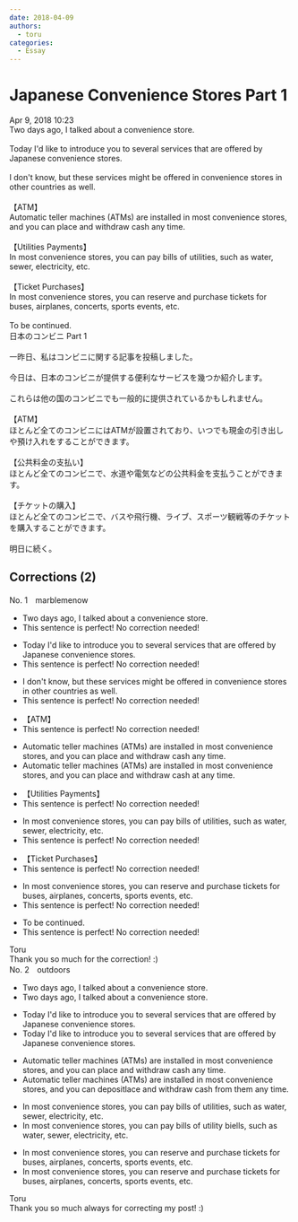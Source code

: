 ```yaml
---
date: 2018-04-09
authors:
  - toru
categories:
  - Essay
---
```


<h1 id="subject_show">Japanese Convenience Stores Part 1</h1>
<div class="date">Apr 9, 2018 10:23</div>
<div id="post"><div id="body_show_ori">
Two days ago, I talked about a convenience store.<br/><br/>Today I'd like to introduce you to several services that are offered by Japanese convenience stores.<br/><br/>I don't know, but these services might be offered in convenience stores in other countries as well.<br/><br/>【ATM】<br/>Automatic teller machines (ATMs) are installed in most convenience stores, and you can place and withdraw cash any time.<br/><br/>【Utilities Payments】<br/>In most convenience stores, you can pay bills of utilities, such as water, sewer, electricity, etc.<br/><br/>【Ticket Purchases】<br/>In most convenience stores, you can reserve and purchase tickets for buses, airplanes, concerts, sports events, etc.<br/><br/>To be continued.
</div></div>

<!-- more -->

<div id="post_ja"><div id="body_show_mo">
日本のコンビニ Part 1<br/><br/>一昨日、私はコンビニに関する記事を投稿しました。<br/><br/>今日は、日本のコンビニが提供する便利なサービスを幾つか紹介します。<br/><br/>これらは他の国のコンビニでも一般的に提供されているかもしれません。<br/><br/>【ATM】<br/>ほとんど全てのコンビニにはATMが設置されており、いつでも現金の引き出しや預け入れをすることができます。<br/><br/>【公共料金の支払い】<br/>ほとんど全てのコンビニで、水道や電気などの公共料金を支払うことができます。<br/><br/>【チケットの購入】<br/>ほとんど全てのコンビニで、バスや飛行機、ライブ、スポーツ観戦等のチケットを購入することができます。<br/><br/>明日に続く。
</div></div>

## Corrections (2)
<div id="block"><div class="first_name"> No. 1　<span class="just_name">marblemenow</span></div><div id="block2">
<ul class="correction_field">
<li class="incorrect">Two days ago, I talked about a convenience store.</li>
<li class="corrected perfect">This sentence is perfect! No correction needed!</li>
</ul>
<ul class="correction_field">
<li class="incorrect">Today I'd like to introduce you to several services that are offered by Japanese convenience stores.</li>
<li class="corrected perfect">This sentence is perfect! No correction needed!</li>
</ul>
<ul class="correction_field">
<li class="incorrect">I don't know, but these services might be offered in convenience stores in other countries as well.</li>
<li class="corrected perfect">This sentence is perfect! No correction needed!</li>
</ul>
<ul class="correction_field">
<li class="incorrect">【ATM】</li>
<li class="corrected perfect">This sentence is perfect! No correction needed!</li>
</ul>
<ul class="correction_field">
<li class="incorrect">Automatic teller machines (ATMs) are installed in most convenience stores, and you can place and withdraw cash any time.</li>
<li class="corrected correct">
Automatic teller machines (ATMs) are installed in most convenience stores<span class="sline">,</span> and you can place and withdraw cash <span class="f_red">at </span>any time.
</li>
</ul>
<ul class="correction_field">
<li class="incorrect">【Utilities Payments】</li>
<li class="corrected perfect">This sentence is perfect! No correction needed!</li>
</ul>
<ul class="correction_field">
<li class="incorrect">In most convenience stores, you can pay bills of utilities, such as water, sewer, electricity, etc.</li>
<li class="corrected perfect">This sentence is perfect! No correction needed!</li>
</ul>
<ul class="correction_field">
<li class="incorrect">【Ticket Purchases】</li>
<li class="corrected perfect">This sentence is perfect! No correction needed!</li>
</ul>
<ul class="correction_field">
<li class="incorrect">In most convenience stores, you can reserve and purchase tickets for buses, airplanes, concerts, sports events, etc.</li>
<li class="corrected perfect">This sentence is perfect! No correction needed!</li>
</ul>
<ul class="correction_field">
<li class="incorrect">To be continued.</li>
<li class="corrected perfect">This sentence is perfect! No correction needed!</li>
</ul>
</div><div class="name"><span class="just_name">Toru</span><br>
Thank you so much for the correction! :)
</div>
</div>
<div id="block"><div class="first_name"> No. 2　<span class="just_name">outdoors</span></div><div id="block2">
<ul class="correction_field">
<li class="incorrect">Two days ago, I talked about a convenience store.</li>
<li class="corrected correct">
Two days ago, I talked about a convenience store.
</li>
</ul>
<ul class="correction_field">
<li class="incorrect">Today I'd like to introduce you to several services that are offered by Japanese convenience stores.</li>
<li class="corrected correct">
Today I'd like to introduce you to several services that are offered by Japanese convenience stores.
</li>
</ul>
<ul class="correction_field">
<li class="incorrect">Automatic teller machines (ATMs) are installed in most convenience stores, and you can place and withdraw cash any time.</li>
<li class="corrected correct">
Automatic teller machines (ATMs) are installed in most convenience stores, and you can <span class="f_red">de</span>p<span class="f_red">osit</span><span class="f_gray"><span class="sline">lace</span></span> and withdraw cash <span class="f_red">from them </span>any time.
</li>
</ul>
<ul class="correction_field">
<li class="incorrect">In most convenience stores, you can pay bills of utilities, such as water, sewer, electricity, etc.</li>
<li class="corrected correct">
In most convenience stores, you can pay <span class="f_gray"><span class="sline">bills of </span></span>utilit<span class="f_red">y b</span>i<span class="f_gray"><span class="sline">e</span></span><span class="f_red">ll</span>s<span class="f_gray"><span class="sline">,</span></span> such as water, sewer, electricity, etc.
</li>
</ul>
<ul class="correction_field">
<li class="incorrect">In most convenience stores, you can reserve and purchase tickets for buses, airplanes, concerts, sports events, etc.</li>
<li class="corrected correct">
In most convenience stores, you can reserve and purchase tickets for buses, airplanes, concerts, sports events, etc.
</li>
</ul>
</div><div class="name"><span class="just_name">Toru</span><br>
Thank you so much always for correcting my post! :)
</div>
</div>
